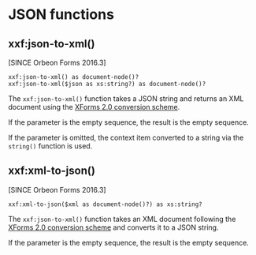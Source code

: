 # JSON functions

## xxf:json-to-xml()

[SINCE Orbeon Forms 2016.3]

```xpath
xxf:json-to-xml() as document-node()?
xxf:json-to-xml($json as xs:string?) as document-node()?
```

The `xxf:json-to-xml()` function takes a JSON string and returns an XML document using the [XForms 2.0 conversion scheme](../submission-json.md).

If the parameter is the empty sequence, the result is the empty sequence.

If the parameter is omitted, the context item converted to a string via the `string()` function is used. 

## xxf:xml-to-json()

[SINCE Orbeon Forms 2016.3]

```xpath
xxf:xml-to-json($xml as document-node()?) as xs:string?
```

The `xxf:json-to-xml()` function takes an XML document following the [XForms 2.0 conversion scheme](../submission-json.md) and converts it to a JSON string.

If the parameter is the empty sequence, the result is the empty sequence.

